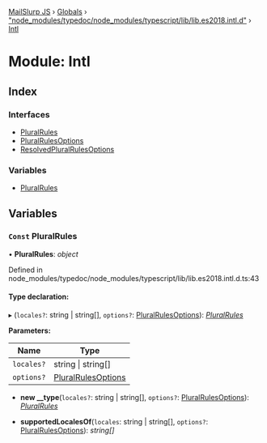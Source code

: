 [MailSlurp JS](../README.md) › [Globals](../globals.md) › ["node_modules/typedoc/node_modules/typescript/lib/lib.es2018.intl.d"](_node_modules_typedoc_node_modules_typescript_lib_lib_es2018_intl_d_.md) › [Intl](_node_modules_typedoc_node_modules_typescript_lib_lib_es2018_intl_d_.intl.md)

# Module: Intl

## Index

### Interfaces

* [PluralRules](../interfaces/_node_modules_typedoc_node_modules_typescript_lib_lib_es2018_intl_d_.intl.pluralrules.md)
* [PluralRulesOptions](../interfaces/_node_modules_typedoc_node_modules_typescript_lib_lib_es2018_intl_d_.intl.pluralrulesoptions.md)
* [ResolvedPluralRulesOptions](../interfaces/_node_modules_typedoc_node_modules_typescript_lib_lib_es2018_intl_d_.intl.resolvedpluralrulesoptions.md)

### Variables

* [PluralRules](_node_modules_typedoc_node_modules_typescript_lib_lib_es2018_intl_d_.intl.md#const-pluralrules)

## Variables

### `Const` PluralRules

• **PluralRules**: *object*

Defined in node_modules/typedoc/node_modules/typescript/lib/lib.es2018.intl.d.ts:43

#### Type declaration:

▸ (`locales?`: string | string[], `options?`: [PluralRulesOptions](../interfaces/_node_modules_typedoc_node_modules_typescript_lib_lib_es2018_intl_d_.intl.pluralrulesoptions.md)): *[PluralRules](../interfaces/_node_modules_typedoc_node_modules_typescript_lib_lib_es2018_intl_d_.intl.pluralrules.md)*

**Parameters:**

Name | Type |
------ | ------ |
`locales?` | string &#124; string[] |
`options?` | [PluralRulesOptions](../interfaces/_node_modules_typedoc_node_modules_typescript_lib_lib_es2018_intl_d_.intl.pluralrulesoptions.md) |

* **new __type**(`locales?`: string | string[], `options?`: [PluralRulesOptions](../interfaces/_node_modules_typedoc_node_modules_typescript_lib_lib_es2018_intl_d_.intl.pluralrulesoptions.md)): *[PluralRules](../interfaces/_node_modules_typedoc_node_modules_typescript_lib_lib_es2018_intl_d_.intl.pluralrules.md)*

* **supportedLocalesOf**(`locales`: string | string[], `options?`: [PluralRulesOptions](../interfaces/_node_modules_typedoc_node_modules_typescript_lib_lib_es2018_intl_d_.intl.pluralrulesoptions.md)): *string[]*
